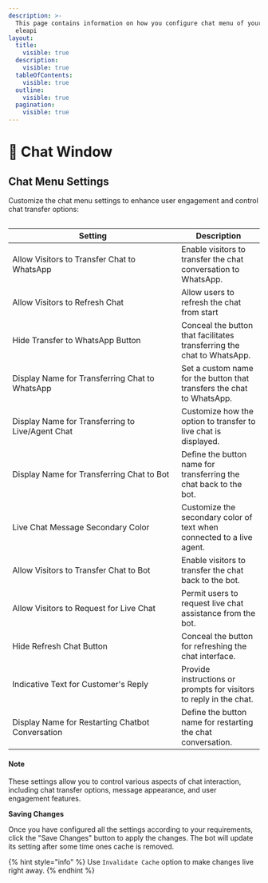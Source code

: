 ```yaml
---
description: >-
  This page contains information on how you configure chat menu of your website
  eleapi
layout:
  title:
    visible: true
  description:
    visible: true
  tableOfContents:
    visible: true
  outline:
    visible: true
  pagination:
    visible: true
---
```


# 📖 Chat Window

## Chat Menu Settings

Customize the chat menu settings to enhance user engagement and control chat transfer options:

<figure><img src="https://github.com/airayzing/helpdocs/blob/develop/.gitbook/assets/Bot%20-24%20(1).png" alt=""><figcaption></figcaption></figure>

<table><thead><tr><th width="323">Setting</th><th>Description</th></tr></thead><tbody><tr><td>Allow Visitors to Transfer Chat to WhatsApp</td><td>Enable visitors to transfer the chat conversation to WhatsApp.</td></tr><tr><td>Allow Visitors to Refresh Chat</td><td>Allow users to refresh the chat from start</td></tr><tr><td>Hide Transfer to WhatsApp Button</td><td>Conceal the button that facilitates transferring the chat to WhatsApp.</td></tr><tr><td>Display Name for Transferring Chat to WhatsApp</td><td>Set a custom name for the button that transfers the chat to WhatsApp.</td></tr><tr><td>Display Name for Transferring to Live/Agent Chat</td><td>Customize how the option to transfer to live chat is displayed.</td></tr><tr><td>Display Name for Transferring Chat to Bot</td><td>Define the button name for transferring the chat back to the bot.</td></tr><tr><td>Live Chat Message Secondary Color</td><td>Customize the secondary color of text when connected to a live agent.</td></tr><tr><td>Allow Visitors to Transfer Chat to Bot</td><td>Enable visitors to transfer the chat back to the bot.</td></tr><tr><td>Allow Visitors to Request for Live Chat</td><td>Permit users to request live chat assistance from the bot.</td></tr><tr><td>Hide Refresh Chat Button</td><td>Conceal the button for refreshing the chat interface.</td></tr><tr><td>Indicative Text for Customer's Reply</td><td>Provide instructions or prompts for visitors to reply in the chat.</td></tr><tr><td>Display Name for Restarting Chatbot Conversation</td><td>Define the button name for restarting the chat conversation.</td></tr></tbody></table>

#### Note

These settings allow you to control various aspects of chat interaction, including chat transfer options, message appearance, and user engagement features.

**Saving Changes**

Once you have configured all the settings according to your requirements, click the "Save Changes" button to apply the changes. The bot will update its setting after some time ones cache is removed.

{% hint style="info" %}
Use `Invalidate Cache` option to make changes live right away.
{% endhint %}
